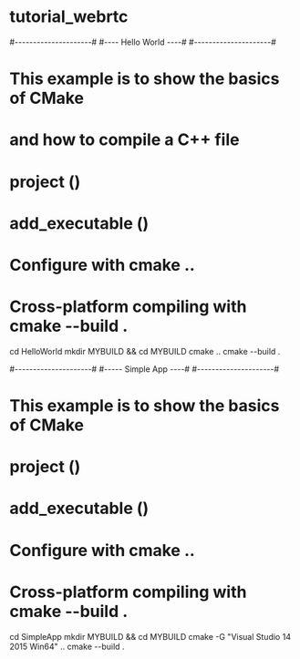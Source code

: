 # tutorial_webrtc

#---------------------#
#---- Hello World ----#
#---------------------#
# This example is to show the basics of CMake
# and how to compile a C++ file
# project ()
# add_executable ()
# Configure with cmake ..
# Cross-platform compiling with cmake --build .

cd HelloWorld
mkdir MYBUILD && cd MYBUILD
cmake ..
cmake --build .



#---------------------#
#----- Simple App ----#
#---------------------#
# This example is to show the basics of CMake
# project ()
# add_executable ()
# Configure with cmake ..
# Cross-platform compiling with cmake --build .

cd SimpleApp
mkdir MYBUILD && cd MYBUILD
cmake -G "Visual Studio 14 2015 Win64" ..
cmake --build .
